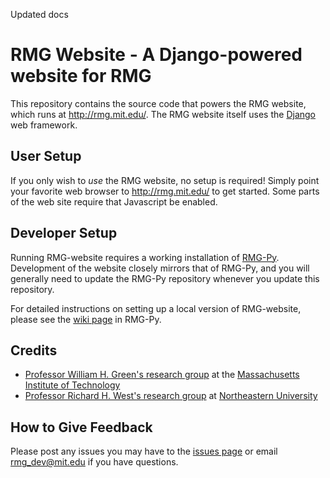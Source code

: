 Updated docs
# RMG Website - A Django-powered website for RMG

This repository contains the source code that powers the RMG website, which 
runs at http://rmg.mit.edu/. The RMG website itself uses the 
[Django](http://www.djangoproject.com/) web framework.

## User Setup

If you only wish to *use* the RMG website, no setup is required! Simply point
your favorite web browser to http://rmg.mit.edu/ to get started. Some parts of
the web site require that Javascript be enabled.

## Developer Setup

Running RMG-website requires a working installation of 
[RMG-Py](http://github.com/ReactionMechanismGenerator/RMG-Py). 
Development of the website closely mirrors that of RMG-Py, and you will 
generally need to update the RMG-Py repository whenever you update 
this repository.

For detailed instructions on setting up a local version of RMG-website, 
please see the [wiki page](https://github.com/ReactionMechanismGenerator/RMG-Py/wiki/Setting-up-RMG-website) 
in RMG-Py. 

## Credits
- [Professor William H. Green's research group](http://cheme.scripts.mit.edu/green-group/) at the 
[Massachusetts Institute of Technology](http://web.mit.edu/) 
- [Professor Richard H. West's research group](http://www.northeastern.edu/comocheng/) at 
[Northeastern University](http://www.northeastern.edu/)

## How to Give Feedback

Please post any issues you may have to the [issues page](https://github.com/ReactionMechanismGenerator/RMG-website/issues/) 
or email [rmg_dev@mit.edu](mailto:rmg_dev@mit.edu) if you have questions.
